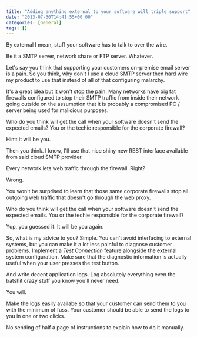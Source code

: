 ```yaml
---
title: "Adding anything external to your software will triple support"
date: "2013-07-30T14:41:55+00:00"
categories: [General]
tags: []
---
```


By external I mean, stuff your software has to talk to over the wire.

Be it a SMTP server, network share or FTP server. Whatever.

Let's say you think that supporting your customers on-premise email server is a pain. So you think, why don't I use a cloud SMTP server then hard wire my product to use that instead of all of that configuring malarchy.

It's a great idea but it won't stop the pain. Many networks have big fat firewalls configured to stop their SMTP traffic from inside their network going outside on the assumption that it is probably a compromised PC / server being used for malicious purposes.

Who do you think will get the call when your software doesn't send the expected emails? You or the techie responsible for the corporate firewall?

Hint: it will be you.

Then you think. I know, I'll use that nice shiny new REST interface available from said cloud SMTP provider.

Every network lets web traffic through the firewall. Right?

Wrong.

You won't be surprised to learn that those same corporate firewalls stop all outgoing web traffic that doesn't go through the web proxy.

Who do you think will get the call when your software doesn't send the expected emails. You or the techie responsible for the corporate firewall?

Yup, you guessed it. It will be you again.

So, what is my advice to you? Simple. You can't avoid interfacing to external systems, but you can make it a lot less painful to diagnose customer problems. Implement a <em>Test Connection</em> feature alongside the external system configuration. Make sure that the diagnostic information is actually useful when your user presses the test button.

And write decent application logs. Log absolutely everything even the batshit crazy stuff you know you'll never need.

You will.

Make the logs easily availabe so that your customer can send them to you with the minimum of fuss. Your customer should be able to send the logs to you in one or two clicks.

No sending of half a page of instructions to explain how to do it manually.
